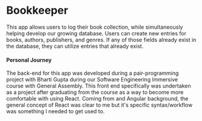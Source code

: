 # Bookkeeper
This app allows users to log their book collection, while simultaneously helping develop our growing database. Users
can create new entries for books, authors, publishers, and genres. If any of those fields already exist in the database,
they can utilize entries that already exist.

#### Personal Journey
The back-end for this app was developed during a pair-programming project with Bharti Gupta during our Software
Engineering Immersive course with General Assembly. This front end specifically was undertaken as a project after 
graduating from the course as a way to become more comfortable with using React. Coming from and Angular background,
the general concept of React was clear to me but it's specific syntax/workflow was something I needed to get used to.
